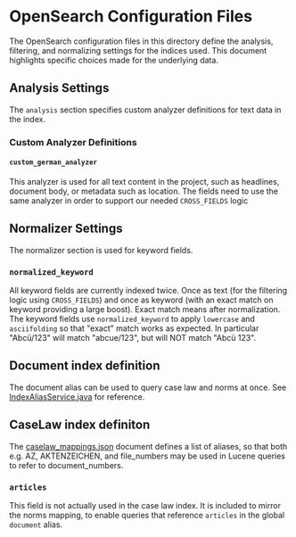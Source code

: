 # OpenSearch Configuration Files

The OpenSearch configuration files in this directory define the analysis, filtering, and normalizing settings for the
indices used.
This document highlights specific choices made for the underlying data.

## Analysis Settings

The `analysis` section specifies custom analyzer definitions for text data in the index.

### Custom Analyzer Definitions

#### `custom_german_analyzer`

This analyzer is used for all text content in the project, such as headlines, document body, or metadata such as
location. The fields need to use the same analyzer in order to support our needed `CROSS_FIELDS` logic

## Normalizer Settings

The normalizer section is used for keyword fields.

### `normalized_keyword`
All keyword fields are currently indexed twice. Once as text (for the filtering logic using `CROSS_FIELDS`) and once
as keyword (with an exact match on keyword providing a large boost). Exact match means after normalization. The keyword
fields use `normalized_keyword` to apply `lowercase` and `asciifolding` so that "exact" match works as expected. In
particular "Abcü/123" will match "abcue/123", but will NOT match "Abcü 123".

## Document index definition

The document alias can be used to query case law and norms at once.
See [IndexAliasService.java](../../java/de/bund/digitalservice/ris/search/service/IndexAliasService.java) for reference.

## CaseLaw index definiton

The [caselaw_mappings.json](./caselaw_mappings.json) document defines a list of aliases, so that both e.g. AZ,
AKTENZEICHEN, and file_numbers may be used in Lucene queries to refer to document_numbers.

### `articles`

This field is not actually used in the case law index. It is included to mirror the norms mapping, to enable queries that reference `articles` in the global `document` alias.
